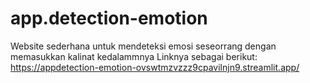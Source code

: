 # app.detection-emotion
Website sederhana untuk mendeteksi emosi seseorrang dengan memasukkan kalinat kedalammnya 
Linknya sebagai berikut: https://appdetection-emotion-ovswtmzvzzz9cpavilnjn9.streamlit.app/
